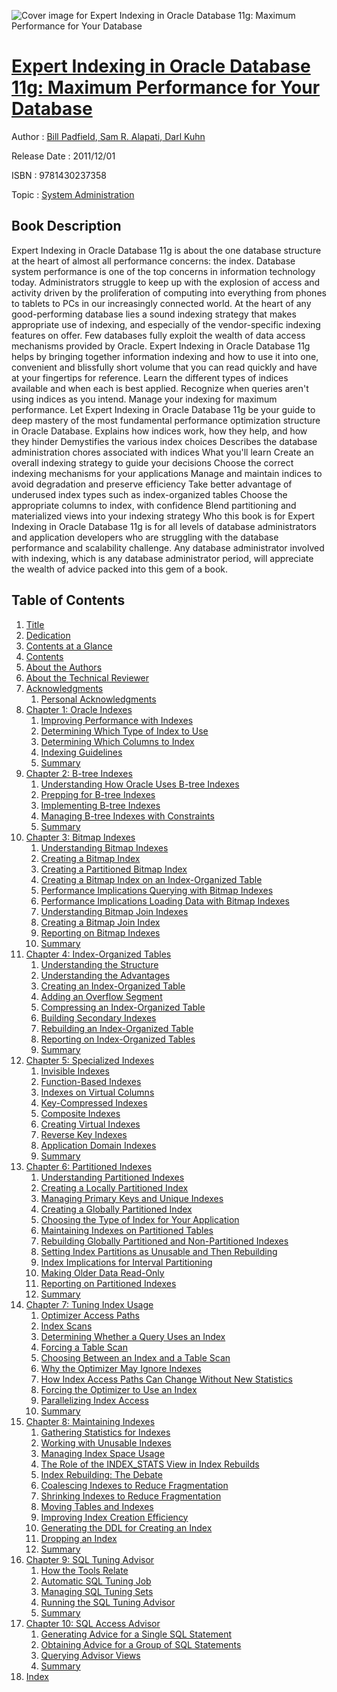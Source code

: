 ![Cover image for Expert Indexing in Oracle Database 11g: Maximum Performance for Your Database](https://imgdetail.ebookreading.net/cover/cover/system_admin/EB9781430237358.jpg)

[Expert Indexing in Oracle Database 11g: Maximum Performance for Your Database](https://ebookreading.net/view/book/Expert+Indexing+in+Oracle+Database+11g%3A+Maximum+Performance+for+Your+Database-EB9781430237358_1.html "Expert Indexing in Oracle Database 11g: Maximum Performance for Your Database")
====================================================================================================================

Author : [Bill Padfield](https://ebookreading.net/search/author/Bill+Padfield),[ Sam R. Alapati](https://ebookreading.net/search/author/+Sam+R.+Alapati),[ Darl Kuhn](https://ebookreading.net/search/author/+Darl+Kuhn)

Release Date : 2011/12/01

ISBN : 9781430237358

Topic : [System Administration](https://ebookreading.net/search/category/system-administration)

Book Description
-----------------

Expert Indexing in Oracle Database 11g is about the one database structure at the heart of almost all performance concerns: the index. Database system performance is one of the top concerns in information technology today. Administrators struggle to keep up with the explosion of access and activity driven by the proliferation of computing into everything from phones to tablets to PCs in our increasingly connected world. At the heart of any good-performing database lies a sound indexing strategy that makes appropriate use of indexing, and especially of the vendor-specific indexing features on offer.
Few databases fully exploit the wealth of data access mechanisms provided by Oracle. Expert Indexing in Oracle Database 11g helps by bringing together information indexing and how to use it into one, convenient and blissfully short volume that you can read quickly and have at your fingertips for reference. Learn the different types of indices available and when each is best applied. Recognize when queries aren't using indices as you intend. Manage your indexing for maximum performance. Let Expert Indexing in Oracle Database 11g be your guide to deep mastery of the most fundamental performance optimization structure in Oracle Database.
Explains how indices work, how they help, and how they hinder
Demystifies the various index choices
Describes the database administration chores associated with indices
What you'll learn
Create an overall indexing strategy to guide your decisions
Choose the correct indexing mechanisms for your applications
Manage and maintain indices to avoid degradation and preserve efficiency
Take better advantage of underused index types such as index-organized tables
Choose the appropriate columns to index, with confidence
Blend partitioning and materialized views into your indexing strategy
Who this book is for
Expert Indexing in Oracle Database 11g is for all levels of database administrators and application developers who are struggling with the database performance and scalability challenge. Any database administrator involved with indexing, which is any database administrator period, will appreciate the wealth of advice packed into this gem of a book.
              
Table of Contents
-----------------

1. [Title](https://ebookreading.net/view/book/Expert+Indexing+in+Oracle+Database+11g%3A+Maximum+Performance+for+Your+Database-EB9781430237358_2.html)
1. [Dedication](https://ebookreading.net/view/book/Expert+Indexing+in+Oracle+Database+11g%3A+Maximum+Performance+for+Your+Database-EB9781430237358_3.html)
1. [Contents at a Glance](https://ebookreading.net/view/book/Expert+Indexing+in+Oracle+Database+11g%3A+Maximum+Performance+for+Your+Database-EB9781430237358_4.html#contents_at_a_glanc)
1. [Contents](https://ebookreading.net/view/book/Expert+Indexing+in+Oracle+Database+11g%3A+Maximum+Performance+for+Your+Database-EB9781430237358_5.html#contents_Contents)
1. [About the Authors](https://ebookreading.net/view/book/Expert+Indexing+in+Oracle+Database+11g%3A+Maximum+Performance+for+Your+Database-EB9781430237358_6.html#about_the_authors)
1. [About the Technical Reviewer](https://ebookreading.net/view/book/Expert+Indexing+in+Oracle+Database+11g%3A+Maximum+Performance+for+Your+Database-EB9781430237358_7.html#about_the_technical)
1. [Acknowledgments](https://ebookreading.net/view/book/Expert+Indexing+in+Oracle+Database+11g%3A+Maximum+Performance+for+Your+Database-EB9781430237358_8.html#acknowledgments_Ack)
    1. [Personal Acknowledgments](https://ebookreading.net/view/book/Expert+Indexing+in+Oracle+Database+11g%3A+Maximum+Performance+for+Your+Database-EB9781430237358_9.html#personal_acknowledg)
1. [Chapter 1: Oracle Indexes](https://ebookreading.net/view/book/Expert+Indexing+in+Oracle+Database+11g%3A+Maximum+Performance+for+Your+Database-EB9781430237358_10.html#ch1)
    1. [Improving Performance with Indexes](https://ebookreading.net/view/book/Expert+Indexing+in+Oracle+Database+11g%3A+Maximum+Performance+for+Your+Database-EB9781430237358_11.html#improving_performan)
    1. [Determining Which Type of Index to Use](https://ebookreading.net/view/book/Expert+Indexing+in+Oracle+Database+11g%3A+Maximum+Performance+for+Your+Database-EB9781430237358_12.html#determining_which_t)
    1. [Determining Which Columns to Index](https://ebookreading.net/view/book/Expert+Indexing+in+Oracle+Database+11g%3A+Maximum+Performance+for+Your+Database-EB9781430237358_13.html#determining_which_c)
    1. [Indexing Guidelines](https://ebookreading.net/view/book/Expert+Indexing+in+Oracle+Database+11g%3A+Maximum+Performance+for+Your+Database-EB9781430237358_14.html#indexing_guidelines)
    1. [Summary](https://ebookreading.net/view/book/Expert+Indexing+in+Oracle+Database+11g%3A+Maximum+Performance+for+Your+Database-EB9781430237358_15.html#summary)
1. [Chapter 2: B-tree Indexes](https://ebookreading.net/view/book/Expert+Indexing+in+Oracle+Database+11g%3A+Maximum+Performance+for+Your+Database-EB9781430237358_16.html#ch2)
    1. [Understanding How Oracle Uses B-tree Indexes](https://ebookreading.net/view/book/Expert+Indexing+in+Oracle+Database+11g%3A+Maximum+Performance+for+Your+Database-EB9781430237358_17.html#understanding_how_o)
    1. [Prepping for B-tree Indexes](https://ebookreading.net/view/book/Expert+Indexing+in+Oracle+Database+11g%3A+Maximum+Performance+for+Your+Database-EB9781430237358_18.html#prepping_for_btree_)
    1. [Implementing B-tree Indexes](https://ebookreading.net/view/book/Expert+Indexing+in+Oracle+Database+11g%3A+Maximum+Performance+for+Your+Database-EB9781430237358_19.html#implementing_btree_)
    1. [Managing B-tree Indexes with Constraints](https://ebookreading.net/view/book/Expert+Indexing+in+Oracle+Database+11g%3A+Maximum+Performance+for+Your+Database-EB9781430237358_20.html#managing_btree_inde)
    1. [Summary](https://ebookreading.net/view/book/Expert+Indexing+in+Oracle+Database+11g%3A+Maximum+Performance+for+Your+Database-EB9781430237358_21.html#summary1)
1. [Chapter 3: Bitmap Indexes](https://ebookreading.net/view/book/Expert+Indexing+in+Oracle+Database+11g%3A+Maximum+Performance+for+Your+Database-EB9781430237358_22.html#ch3)
    1. [Understanding Bitmap Indexes](https://ebookreading.net/view/book/Expert+Indexing+in+Oracle+Database+11g%3A+Maximum+Performance+for+Your+Database-EB9781430237358_23.html#understanding_bitma)
    1. [Creating a Bitmap Index](https://ebookreading.net/view/book/Expert+Indexing+in+Oracle+Database+11g%3A+Maximum+Performance+for+Your+Database-EB9781430237358_24.html#creating_a_bitmap_i)
    1. [Creating a Partitioned Bitmap Index](https://ebookreading.net/view/book/Expert+Indexing+in+Oracle+Database+11g%3A+Maximum+Performance+for+Your+Database-EB9781430237358_25.html#creating_a_partitio)
    1. [Creating a Bitmap Index on an Index-Organized Table](https://ebookreading.net/view/book/Expert+Indexing+in+Oracle+Database+11g%3A+Maximum+Performance+for+Your+Database-EB9781430237358_26.html#creating_a_bitmap_i)
    1. [Performance Implications Querying with Bitmap Indexes](https://ebookreading.net/view/book/Expert+Indexing+in+Oracle+Database+11g%3A+Maximum+Performance+for+Your+Database-EB9781430237358_27.html#performance_implica)
    1. [Performance Implications Loading Data with Bitmap Indexes](https://ebookreading.net/view/book/Expert+Indexing+in+Oracle+Database+11g%3A+Maximum+Performance+for+Your+Database-EB9781430237358_28.html#performance_implica)
    1. [Understanding Bitmap Join Indexes](https://ebookreading.net/view/book/Expert+Indexing+in+Oracle+Database+11g%3A+Maximum+Performance+for+Your+Database-EB9781430237358_29.html#understanding_bitma)
    1. [Creating a Bitmap Join Index](https://ebookreading.net/view/book/Expert+Indexing+in+Oracle+Database+11g%3A+Maximum+Performance+for+Your+Database-EB9781430237358_30.html#creating_a_bitmap_j)
    1. [Reporting on Bitmap Indexes](https://ebookreading.net/view/book/Expert+Indexing+in+Oracle+Database+11g%3A+Maximum+Performance+for+Your+Database-EB9781430237358_31.html#reporting_on_bitmap)
    1. [Summary](https://ebookreading.net/view/book/Expert+Indexing+in+Oracle+Database+11g%3A+Maximum+Performance+for+Your+Database-EB9781430237358_32.html#summary2)
1. [Chapter 4: Index-Organized Tables](https://ebookreading.net/view/book/Expert+Indexing+in+Oracle+Database+11g%3A+Maximum+Performance+for+Your+Database-EB9781430237358_33.html#ch4)
    1. [Understanding the Structure](https://ebookreading.net/view/book/Expert+Indexing+in+Oracle+Database+11g%3A+Maximum+Performance+for+Your+Database-EB9781430237358_34.html#understanding_the_s)
    1. [Understanding the Advantages](https://ebookreading.net/view/book/Expert+Indexing+in+Oracle+Database+11g%3A+Maximum+Performance+for+Your+Database-EB9781430237358_35.html#understanding_the_a)
    1. [Creating an Index-Organized Table](https://ebookreading.net/view/book/Expert+Indexing+in+Oracle+Database+11g%3A+Maximum+Performance+for+Your+Database-EB9781430237358_36.html#creating_an_indexor)
    1. [Adding an Overflow Segment](https://ebookreading.net/view/book/Expert+Indexing+in+Oracle+Database+11g%3A+Maximum+Performance+for+Your+Database-EB9781430237358_37.html#adding_an_overflow_)
    1. [Compressing an Index-Organized Table](https://ebookreading.net/view/book/Expert+Indexing+in+Oracle+Database+11g%3A+Maximum+Performance+for+Your+Database-EB9781430237358_38.html#compressing_an_inde)
    1. [Building Secondary Indexes](https://ebookreading.net/view/book/Expert+Indexing+in+Oracle+Database+11g%3A+Maximum+Performance+for+Your+Database-EB9781430237358_39.html#building_secondary_)
    1. [Rebuilding an Index-Organized Table](https://ebookreading.net/view/book/Expert+Indexing+in+Oracle+Database+11g%3A+Maximum+Performance+for+Your+Database-EB9781430237358_40.html#rebuilding_an_index)
    1. [Reporting on Index-Organized Tables](https://ebookreading.net/view/book/Expert+Indexing+in+Oracle+Database+11g%3A+Maximum+Performance+for+Your+Database-EB9781430237358_41.html#reporting_on_indexo)
    1. [Summary](https://ebookreading.net/view/book/Expert+Indexing+in+Oracle+Database+11g%3A+Maximum+Performance+for+Your+Database-EB9781430237358_42.html#summary3)
1. [Chapter 5: Specialized Indexes](https://ebookreading.net/view/book/Expert+Indexing+in+Oracle+Database+11g%3A+Maximum+Performance+for+Your+Database-EB9781430237358_43.html#ch5)
    1. [Invisible Indexes](https://ebookreading.net/view/book/Expert+Indexing+in+Oracle+Database+11g%3A+Maximum+Performance+for+Your+Database-EB9781430237358_44.html#invisible_indexes)
    1. [Function-Based Indexes](https://ebookreading.net/view/book/Expert+Indexing+in+Oracle+Database+11g%3A+Maximum+Performance+for+Your+Database-EB9781430237358_45.html#functionbased_index)
    1. [Indexes on Virtual Columns](https://ebookreading.net/view/book/Expert+Indexing+in+Oracle+Database+11g%3A+Maximum+Performance+for+Your+Database-EB9781430237358_46.html#indexes_on_virtual_)
    1. [Key-Compressed Indexes](https://ebookreading.net/view/book/Expert+Indexing+in+Oracle+Database+11g%3A+Maximum+Performance+for+Your+Database-EB9781430237358_47.html#keycompressed_index)
    1. [Composite Indexes](https://ebookreading.net/view/book/Expert+Indexing+in+Oracle+Database+11g%3A+Maximum+Performance+for+Your+Database-EB9781430237358_48.html#composite_indexes)
    1. [Creating Virtual Indexes](https://ebookreading.net/view/book/Expert+Indexing+in+Oracle+Database+11g%3A+Maximum+Performance+for+Your+Database-EB9781430237358_49.html#creating_virtual_in)
    1. [Reverse Key Indexes](https://ebookreading.net/view/book/Expert+Indexing+in+Oracle+Database+11g%3A+Maximum+Performance+for+Your+Database-EB9781430237358_50.html#reverse_key_indexes)
    1. [Application Domain Indexes](https://ebookreading.net/view/book/Expert+Indexing+in+Oracle+Database+11g%3A+Maximum+Performance+for+Your+Database-EB9781430237358_51.html#application_domain_)
    1. [Summary](https://ebookreading.net/view/book/Expert+Indexing+in+Oracle+Database+11g%3A+Maximum+Performance+for+Your+Database-EB9781430237358_52.html#summary4)
1. [Chapter 6: Partitioned Indexes](https://ebookreading.net/view/book/Expert+Indexing+in+Oracle+Database+11g%3A+Maximum+Performance+for+Your+Database-EB9781430237358_53.html#ch6)
    1. [Understanding Partitioned Indexes](https://ebookreading.net/view/book/Expert+Indexing+in+Oracle+Database+11g%3A+Maximum+Performance+for+Your+Database-EB9781430237358_54.html#understanding_parti)
    1. [Creating a Locally Partitioned Index](https://ebookreading.net/view/book/Expert+Indexing+in+Oracle+Database+11g%3A+Maximum+Performance+for+Your+Database-EB9781430237358_55.html#creating_a_locally_)
    1. [Managing Primary Keys and Unique Indexes](https://ebookreading.net/view/book/Expert+Indexing+in+Oracle+Database+11g%3A+Maximum+Performance+for+Your+Database-EB9781430237358_56.html#managing_primary_ke)
    1. [Creating a Globally Partitioned Index](https://ebookreading.net/view/book/Expert+Indexing+in+Oracle+Database+11g%3A+Maximum+Performance+for+Your+Database-EB9781430237358_57.html#creating_a_globally)
    1. [Choosing the Type of Index for Your Application](https://ebookreading.net/view/book/Expert+Indexing+in+Oracle+Database+11g%3A+Maximum+Performance+for+Your+Database-EB9781430237358_58.html#choosing_the_type_o)
    1. [Maintaining Indexes on Partitioned Tables](https://ebookreading.net/view/book/Expert+Indexing+in+Oracle+Database+11g%3A+Maximum+Performance+for+Your+Database-EB9781430237358_59.html#maintaining_indexes)
    1. [Rebuilding Globally Partitioned and Non-Partitioned Indexes](https://ebookreading.net/view/book/Expert+Indexing+in+Oracle+Database+11g%3A+Maximum+Performance+for+Your+Database-EB9781430237358_60.html#rebuilding_globally)
    1. [Setting Index Partitions as Unusable and Then Rebuilding](https://ebookreading.net/view/book/Expert+Indexing+in+Oracle+Database+11g%3A+Maximum+Performance+for+Your+Database-EB9781430237358_61.html#setting_index_parti)
    1. [Index Implications for Interval Partitioning](https://ebookreading.net/view/book/Expert+Indexing+in+Oracle+Database+11g%3A+Maximum+Performance+for+Your+Database-EB9781430237358_62.html#index_implications_)
    1. [Making Older Data Read-Only](https://ebookreading.net/view/book/Expert+Indexing+in+Oracle+Database+11g%3A+Maximum+Performance+for+Your+Database-EB9781430237358_63.html#making_older_data_r)
    1. [Reporting on Partitioned Indexes](https://ebookreading.net/view/book/Expert+Indexing+in+Oracle+Database+11g%3A+Maximum+Performance+for+Your+Database-EB9781430237358_64.html#reporting_on_partit)
    1. [Summary](https://ebookreading.net/view/book/Expert+Indexing+in+Oracle+Database+11g%3A+Maximum+Performance+for+Your+Database-EB9781430237358_65.html#summary5)
1. [Chapter 7: Tuning Index Usage](https://ebookreading.net/view/book/Expert+Indexing+in+Oracle+Database+11g%3A+Maximum+Performance+for+Your+Database-EB9781430237358_66.html#ch7)
    1. [Optimizer Access Paths](https://ebookreading.net/view/book/Expert+Indexing+in+Oracle+Database+11g%3A+Maximum+Performance+for+Your+Database-EB9781430237358_67.html#optimizer__access_p)
    1. [Index Scans](https://ebookreading.net/view/book/Expert+Indexing+in+Oracle+Database+11g%3A+Maximum+Performance+for+Your+Database-EB9781430237358_68.html#index_scans)
    1. [Determining Whether a Query Uses an Index](https://ebookreading.net/view/book/Expert+Indexing+in+Oracle+Database+11g%3A+Maximum+Performance+for+Your+Database-EB9781430237358_69.html#determining_whether)
    1. [Forcing a Table Scan](https://ebookreading.net/view/book/Expert+Indexing+in+Oracle+Database+11g%3A+Maximum+Performance+for+Your+Database-EB9781430237358_70.html#forcing_a_table_sca)
    1. [Choosing Between an Index and a Table Scan](https://ebookreading.net/view/book/Expert+Indexing+in+Oracle+Database+11g%3A+Maximum+Performance+for+Your+Database-EB9781430237358_71.html#choosing_between_an)
    1. [Why the Optimizer May Ignore Indexes](https://ebookreading.net/view/book/Expert+Indexing+in+Oracle+Database+11g%3A+Maximum+Performance+for+Your+Database-EB9781430237358_72.html#why_the_optimizer_m)
    1. [How Index Access Paths Can Change Without New Statistics](https://ebookreading.net/view/book/Expert+Indexing+in+Oracle+Database+11g%3A+Maximum+Performance+for+Your+Database-EB9781430237358_73.html#how_index_access_pa)
    1. [Forcing the Optimizer to Use an Index](https://ebookreading.net/view/book/Expert+Indexing+in+Oracle+Database+11g%3A+Maximum+Performance+for+Your+Database-EB9781430237358_74.html#forcing_the_optimiz)
    1. [Parallelizing Index Access](https://ebookreading.net/view/book/Expert+Indexing+in+Oracle+Database+11g%3A+Maximum+Performance+for+Your+Database-EB9781430237358_75.html#parallelizing_index)
    1. [Summary](https://ebookreading.net/view/book/Expert+Indexing+in+Oracle+Database+11g%3A+Maximum+Performance+for+Your+Database-EB9781430237358_76.html#summary6)
1. [Chapter 8: Maintaining Indexes](https://ebookreading.net/view/book/Expert+Indexing+in+Oracle+Database+11g%3A+Maximum+Performance+for+Your+Database-EB9781430237358_77.html#ch8)
    1. [Gathering Statistics for Indexes](https://ebookreading.net/view/book/Expert+Indexing+in+Oracle+Database+11g%3A+Maximum+Performance+for+Your+Database-EB9781430237358_78.html#gathering_statistic)
    1. [Working with Unusable Indexes](https://ebookreading.net/view/book/Expert+Indexing+in+Oracle+Database+11g%3A+Maximum+Performance+for+Your+Database-EB9781430237358_79.html#working_with_unusab)
    1. [Managing Index Space Usage](https://ebookreading.net/view/book/Expert+Indexing+in+Oracle+Database+11g%3A+Maximum+Performance+for+Your+Database-EB9781430237358_80.html#managing_index_spac)
    1. [The Role of the INDEX_STATS View in Index Rebuilds](https://ebookreading.net/view/book/Expert+Indexing+in+Oracle+Database+11g%3A+Maximum+Performance+for+Your+Database-EB9781430237358_81.html#the_role_of_the_ind)
    1. [Index Rebuilding: The Debate](https://ebookreading.net/view/book/Expert+Indexing+in+Oracle+Database+11g%3A+Maximum+Performance+for+Your+Database-EB9781430237358_82.html#index_rebuilding_th)
    1. [Coalescing Indexes to Reduce Fragmentation](https://ebookreading.net/view/book/Expert+Indexing+in+Oracle+Database+11g%3A+Maximum+Performance+for+Your+Database-EB9781430237358_83.html#coalescing_indexes_)
    1. [Shrinking Indexes to Reduce Fragmentation ](https://ebookreading.net/view/book/Expert+Indexing+in+Oracle+Database+11g%3A+Maximum+Performance+for+Your+Database-EB9781430237358_84.html#shrinking_indexes_t)
    1. [Moving Tables and Indexes](https://ebookreading.net/view/book/Expert+Indexing+in+Oracle+Database+11g%3A+Maximum+Performance+for+Your+Database-EB9781430237358_85.html#moving_tables_and_i)
    1. [Improving Index Creation Efficiency](https://ebookreading.net/view/book/Expert+Indexing+in+Oracle+Database+11g%3A+Maximum+Performance+for+Your+Database-EB9781430237358_86.html#improving_index_cre)
    1. [Generating the DDL for Creating an Index](https://ebookreading.net/view/book/Expert+Indexing+in+Oracle+Database+11g%3A+Maximum+Performance+for+Your+Database-EB9781430237358_87.html#generating_the_ddl_)
    1. [Dropping an Index](https://ebookreading.net/view/book/Expert+Indexing+in+Oracle+Database+11g%3A+Maximum+Performance+for+Your+Database-EB9781430237358_88.html#dropping_an_index)
    1. [Summary](https://ebookreading.net/view/book/Expert+Indexing+in+Oracle+Database+11g%3A+Maximum+Performance+for+Your+Database-EB9781430237358_89.html#summary7)
1. [Chapter 9: SQL Tuning Advisor](https://ebookreading.net/view/book/Expert+Indexing+in+Oracle+Database+11g%3A+Maximum+Performance+for+Your+Database-EB9781430237358_90.html#ch9)
    1. [How the Tools Relate](https://ebookreading.net/view/book/Expert+Indexing+in+Oracle+Database+11g%3A+Maximum+Performance+for+Your+Database-EB9781430237358_91.html#how_the_tools_relat)
    1. [Automatic SQL Tuning Job](https://ebookreading.net/view/book/Expert+Indexing+in+Oracle+Database+11g%3A+Maximum+Performance+for+Your+Database-EB9781430237358_92.html#automatic_sql_tunin)
    1. [Managing SQL Tuning Sets](https://ebookreading.net/view/book/Expert+Indexing+in+Oracle+Database+11g%3A+Maximum+Performance+for+Your+Database-EB9781430237358_93.html#managing_sql_tuning)
    1. [Running the SQL Tuning Advisor](https://ebookreading.net/view/book/Expert+Indexing+in+Oracle+Database+11g%3A+Maximum+Performance+for+Your+Database-EB9781430237358_94.html#running_the_sql_tun)
    1. [Summary](https://ebookreading.net/view/book/Expert+Indexing+in+Oracle+Database+11g%3A+Maximum+Performance+for+Your+Database-EB9781430237358_95.html#summary8)
1. [Chapter 10: SQL Access Advisor](https://ebookreading.net/view/book/Expert+Indexing+in+Oracle+Database+11g%3A+Maximum+Performance+for+Your+Database-EB9781430237358_96.html#ch10)
    1. [Generating Advice for a Single SQL Statement](https://ebookreading.net/view/book/Expert+Indexing+in+Oracle+Database+11g%3A+Maximum+Performance+for+Your+Database-EB9781430237358_97.html#generating_advice_f)
    1. [Obtaining Advice for a Group of SQL Statements](https://ebookreading.net/view/book/Expert+Indexing+in+Oracle+Database+11g%3A+Maximum+Performance+for+Your+Database-EB9781430237358_98.html#obtaining_advice_fo)
    1. [Querying Advisor Views](https://ebookreading.net/view/book/Expert+Indexing+in+Oracle+Database+11g%3A+Maximum+Performance+for+Your+Database-EB9781430237358_99.html#querying_advisor_vi)
    1. [Summary](https://ebookreading.net/view/book/Expert+Indexing+in+Oracle+Database+11g%3A+Maximum+Performance+for+Your+Database-EB9781430237358_100.html#summary9)
1. [Index](https://ebookreading.net/view/book/Expert+Indexing+in+Oracle+Database+11g%3A+Maximum+Performance+for+Your+Database-EB9781430237358_101.html#index_Index)
